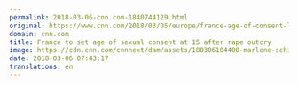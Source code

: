 ```yaml
---
permalink: 2018-03-06-cnn.com-1840744129.html
original: https://www.cnn.com/2018/03/05/europe/france-age-of-consent-law-intl/index.html
domain: cnn.com
title: France to set age of sexual consent at 15 after rape outcry
image: https://cdn.cnn.com/cnnnext/dam/assets/180306104400-marlene-schiappa-super-tease.jpg
date: 2018-03-06 07:43:17
translations: en
---
```


